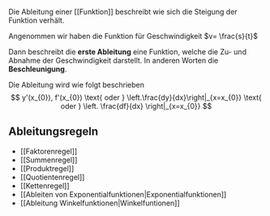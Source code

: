 Die Ableitung einer [[Funktion]] beschreibt wie sich die Steigung der Funktion verhält.

Angenommen wir haben die Funktion für Geschwindigkeit $v= \frac{s}{t}$ 

Dann beschreibt die **erste Ableitung** eine Funktion, welche die Zu- und Abnahme der Geschwindigkeit darstellt. In anderen Worten die **Beschleunigung**.

Die Ableitung wird wie folgt beschrieben
$$
y'(x_{0}), f'(x_{0}) \text{ oder } \left.\frac{dy}{dx}\right|_{x=x_{0}} \text{ oder } \left. \frac{df}{dx} \right|_{x=x_{0}}
$$

## Ableitungsregeln
- [[Faktorenregel]]
- [[Summenregel]]
- [[Produktregel]]
- [[Quotientenregel]]
- [[Kettenregel]]
- [[Ableiten von Exponentialfunktionen|Exponentialfunktionen]]
- [[Ableitung Winkelfunktionen|Winkelfuntionen]]
